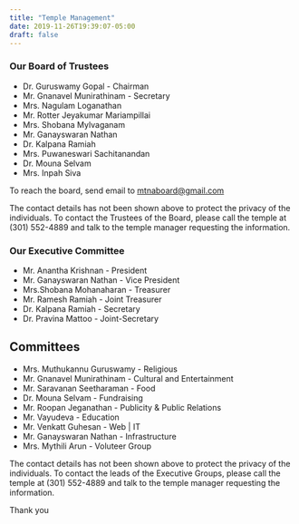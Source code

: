 ```yaml
---
title: "Temple Management"
date: 2019-11-26T19:39:07-05:00
draft: false
---
```


### Our Board of Trustees

- Dr. Guruswamy Gopal - Chairman
- Mr. Gnanavel Munirathinam - Secretary
- Mrs. Nagulam Loganathan
- Mr. Rotter Jeyakumar Mariampillai
- Mrs. Shobana Mylvaganam
- Mr. Ganayswaran Nathan
- Dr. Kalpana Ramiah
- Mrs. Puwaneswari Sachitanandan
- Dr. Mouna Selvam
- Mrs. Inpah Siva

To reach the board, send email to mtnaboard@gmail.com

The contact details has not been shown above to protect the privacy of the individuals. To contact the Trustees of the Board, please call the temple at (301) 552-4889 and talk to the temple manager requesting the information.

### Our Executive Committee

- Mr. Anantha Krishnan - President
- Mr. Ganayswaran Nathan - Vice President 
- Mrs.Shobana Mohanaharan - Treasurer
- Mr. Ramesh Ramiah - Joint Treasurer
- Dr. Kalpana Ramiah - Secretary
- Dr. Pravina Mattoo - Joint-Secretary

## Committees

- Mrs. Muthukannu Guruswamy - Religious
- Mr. Gnanavel Munirathinam - Cultural and Entertainment
- Mr. Saravanan Seetharaman - Food
- Dr. Mouna Selvam - Fundraising
- Mr. Roopan Jeganathan - Publicity & Public Relations
- Mr. Vayudeva - Education
- Mr. Venkatt Guhesan - Web | IT 
- Mr. Ganayswaran Nathan - Infrastructure
- Mrs. Mythili Arun - Voluteer Group

The contact details has not been shown above to protect the privacy of the individuals. To contact the leads of the Executive Groups, please call the temple at (301) 552-4889 and talk to the temple manager requesting the information.

Thank you